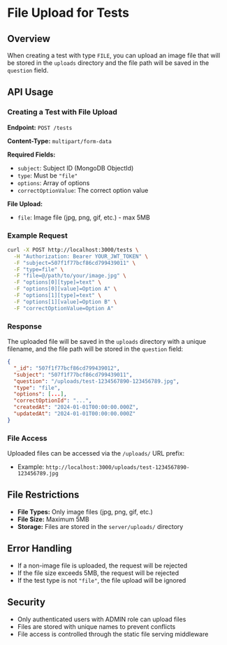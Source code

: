# File Upload for Tests

## Overview
When creating a test with type `FILE`, you can upload an image file that will be stored in the `uploads` directory and the file path will be saved in the `question` field.

## API Usage

### Creating a Test with File Upload

**Endpoint:** `POST /tests`

**Content-Type:** `multipart/form-data`

**Required Fields:**
- `subject`: Subject ID (MongoDB ObjectId)
- `type`: Must be `"file"`
- `options`: Array of options
- `correctOptionValue`: The correct option value

**File Upload:**
- `file`: Image file (jpg, png, gif, etc.) - max 5MB

### Example Request

```bash
curl -X POST http://localhost:3000/tests \
  -H "Authorization: Bearer YOUR_JWT_TOKEN" \
  -F "subject=507f1f77bcf86cd799439011" \
  -F "type=file" \
  -F "file=@/path/to/your/image.jpg" \
  -F "options[0][type]=text" \
  -F "options[0][value]=Option A" \
  -F "options[1][type]=text" \
  -F "options[1][value]=Option B" \
  -F "correctOptionValue=Option A"
```

### Response

The uploaded file will be saved in the `uploads` directory with a unique filename, and the file path will be stored in the `question` field:

```json
{
  "_id": "507f1f77bcf86cd799439012",
  "subject": "507f1f77bcf86cd799439011",
  "question": "/uploads/test-1234567890-123456789.jpg",
  "type": "file",
  "options": [...],
  "correctOptionId": "...",
  "createdAt": "2024-01-01T00:00:00.000Z",
  "updatedAt": "2024-01-01T00:00:00.000Z"
}
```

### File Access

Uploaded files can be accessed via the `/uploads/` URL prefix:
- Example: `http://localhost:3000/uploads/test-1234567890-123456789.jpg`

## File Restrictions

- **File Types:** Only image files (jpg, png, gif, etc.)
- **File Size:** Maximum 5MB
- **Storage:** Files are stored in the `server/uploads/` directory

## Error Handling

- If a non-image file is uploaded, the request will be rejected
- If the file size exceeds 5MB, the request will be rejected
- If the test type is not `"file"`, the file upload will be ignored

## Security

- Only authenticated users with ADMIN role can upload files
- Files are stored with unique names to prevent conflicts
- File access is controlled through the static file serving middleware 